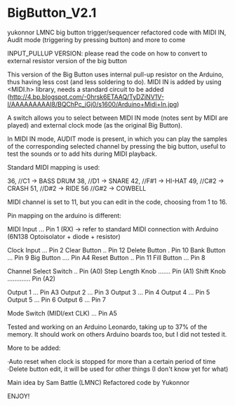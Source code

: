 # BigButton_V2.1
yukonnor LMNC big button trigger/sequencer refactored code with MIDI IN, Audit mode (triggering by pressing button) and more to come

INPUT_PULLUP VERSION: please read the code on how to convert to external resistor version of the big button

This version of the Big Button uses internal pull-up resistor on the Arduino, thus having less cost (and less soldering to do).
MIDI IN is added by using <MIDI.h> library, needs a standard circuit to be added (http://4.bp.blogspot.com/-0hrsk6ETAAQ/TyDZjNV1V-I/AAAAAAAAAI8/BQChPc_iGj0/s1600/Arduino+Midi+In.jpg)

A switch allows you to select between MIDI IN mode (notes sent by MIDI are played) and external clock mode (as the original Big Button).

In MIDI IN mode, AUDIT mode is present, in which you can play the samples of the corresponding selected channel by pressing the big button, useful to test the sounds or to add hits during MIDI playback.

Standard MIDI mapping is used:

  36, //C1  -> BASS DRUM
  38, //D1  -> SNARE
  42, //F#1 -> HI-HAT
  49, //C#2 -> CRASH
  51, //D#2 -> RIDE
  56  //G#2 -> COWBELL
  
MIDI channel is set to 11, but you can edit in the code, choosing from 1 to 16.


Pin mapping on the arduino is different:

MIDI Input ... Pin 1 (RX) -> refer to standard MIDI connection with Arduino (6N138 Optoisolator + diode + resistor)

Clock Input ... Pin 2 
Clear Button .. Pin 12 
Delete Button . Pin 10 
Bank Button ... Pin 9 
Big Button .... Pin A4 
Reset Button .. Pin 11 
Fill Button ... Pin 8

Channel Select Switch .. Pin (A0) 
Step Length Knob ....... Pin (A1) 
Shift Knob ............. Pin (A2)

Output 1 ... Pin A3
Output 2 ... Pin 3
Output 3 ... Pin 4
Output 4 ... Pin 5
Output 5 ... Pin 6
Output 6 ... Pin 7

Mode Switch (MIDI/ext CLK) ... Pin A5

Tested and working on an Arduino Leonardo, taking up to 37% of the memory. It should work on others Arduino boards too, but I did not tested it.


More to be added:

·Auto reset when clock is stopped for more than a certain period of time
·Delete button edit, it will be used for other things (I don't know yet for what)




Main idea by Sam Battle (LMNC)
Refactored code by Yukonnor


ENJOY!
